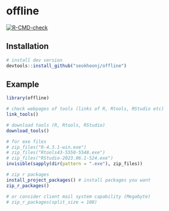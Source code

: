 
# offline

<!-- badges: start -->
[![R-CMD-check](https://github.com/seokhoonj/offline/actions/workflows/R-CMD-check.yaml/badge.svg)](https://github.com/seokhoonj/offline/actions/workflows/R-CMD-check.yaml)
<!-- badges: end -->

## Installation

``` r
# install dev version
devtools::install_github("seokhoonj/offline")
```

## Example

``` r
library(offline)

# check webpages of tools (links of R, Rtools, RStudio etc)
link_tools()

# download tools (R, Rtools, RStudio)
download_tools()

# for exe files
# zip_files("R-4.3.1-win.exe")
# zip_files("Rtools43-5550-5548.exe")
# zip_files("RStudio-2023.06.1-524.exe")
invisible(sapply(dir(pattern = ".exe"), zip_files))

# zip r packages
install_project_packages() # install packages you want
zip_r_packages()

# or consider client mail system capability (Megabyte)
# zip_r_packages(split_size = 100) 
```
